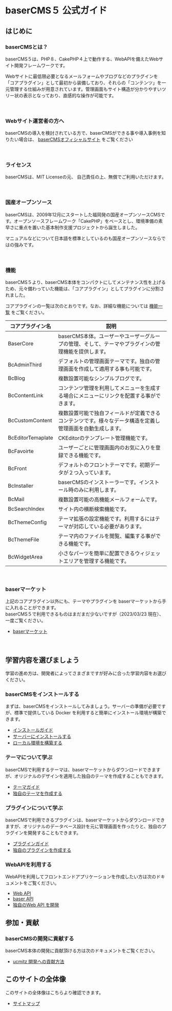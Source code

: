 # baserCMS５ 公式ガイド

## はじめに
<div class="topics">
<h3>baserCMSとは？</h3>
<p>baserCMS５は、PHP８、CakePHP４上で動作する、WebAPIを備えたWebサイト開発フレームワークです。</p>

<p>Webサイトに最低限必要となるメールフォームやブログなどのプラグインを「コアプラグイン」として最初から装備しており、それらの「コンテンツ」を一元管理する仕組みが用意されています。管理画面もサイト構造が分かりやすいツリー状の表示となっており、直感的な操作が可能です。</p>
</div>

　
### Webサイト運営者の方へ

baserCMSの導入を検討されている方で、baserCMSができる事や導入事例を知りたい場合は、
[baserCMSオフィシャルサイト](https://basercms.net) をご覧ください

　
### ライセンス
baserCMSは、MIT Licenseの元、 自己責任の上、無償でご利用いただけます。

　
### 国産オープンソース
baserCMSは、2009年12月にスタートした福岡発の国産オープンソースCMSです。オープンソースフレームワーク「CakePHP」をベースとし、環境準備の素早さに重点を置いた基本制作支援プロジェクトから誕生しました。

マニュアルなどについて日本語を標準としているのも国産オープンソースならではの強みです。

　
### 機能
baserCMS５より、baserCMS本体をコンパクトにしてメンテナンス性を上げるため、元々備わっていた機能は、「コアプラグイン」としてプラグインに分割されました。

コアプラグインの一覧は次のとおりです。なお、詳細な機能については [機能一覧](functions.md) をご覧ください。

| コアプラグイン名          |  説明  |
|-------------------| ---- |
| BaserCore         |  baserCMS本体。ユーザーやユーザーグループの管理、そして、テーマやプラグインの管理機能を提供します。  |
| BcAdminThird      | デフォルトの管理画面テーマです。独自の管理画面を作成して適用する事も可能です。 |
| BcBlog            | 複数設置可能なシンプルブログです。 |
| BcContentLink     | コンテンツ管理を利用してメニューを生成する場合にメニューにリンクを配置する事ができます。 |
| BcCustomContent   | 複数設置可能で独自フィールドが定義できるコンテンツです。様々なデータ構造を定義し管理画面を自動生成します。 |
| BcEditorTemaplate | CKEditorのテンプレート管理機能です。 |
| BcFavoirte        | ユーザーごとに管理画面内のお気に入りを登録できる機能です。 |
| BcFront           | デフォルトのフロントテーマです。初期データが２つ入っています。|
| BcInstaller       | baserCMSのインストーラーです。インストール時のみに利用します。 |
| BcMail            | 複数設置可能の高機能メールフォームです。 | 
| BcSearchIndex     | サイト内の横断検索機能です。 |
| BcThemeConfig     | テーマ拡張の設定機能です。利用するにはテーマが対応している必要があります。 |
| BcThemeFile       | テーマ内のファイルを閲覧、編集する事ができる機能です。 |
| BcWidgetArea      | 小さなパーツを簡単に配置できるウィジェットエリアを管理する機能です。 |

　
### baserマーケット
上記のコアプラグイン以外にも、テーマやプラグインを baserマーケットから手に入れることができます。  
baserCMS５で利用できるものはまだまだ少ないですが（2023/03/23 現在）、一度ご覧ください。

- [baserマーケット](market)

　
## 学習内容を選びましょう
学習の進め方は、開発者によってさまざまですが好みに合った学習内容をお選びください。

### baserCMSをインストールする
まずは、baserCMSをインストールしてみましょう。サーバーの準備が必要ですが、標準で提供している Docker を利用すると簡単にインストール環境が構築できます。
- [インストールガイド](introduce/index)
- [サーバーにインストールする](introduce/install)
- [ローカル環境を構築する](introduce/build_local_env.md)

### テーマについて学ぶ
baserCMSで利用するテーマは、baserマーケットからダウンロードできますが、オリジナルのデザインを適用した独自のテーマを作成することもできます。
- [テーマガイド](theme/index)
- [独自のテーマを作成する](theme/development/index)

### プラグインについて学ぶ
baserCMSで利用できるプラグインは、baserマーケットからダウンロードできますが、オリジナルのデータベース設計を元に管理画面を作ったりと、独自のプラグインを開発することもできます。
- [プラグインガイド](plugin/index)
- [独自のプラグインを作成する](plugin/development/index)

### WebAPIを利用する
WebAPIを利用してフロントエンドアプリケーションを作成したい方は次のドキュメントをご覧ください。  
- [Web API](web_api/index)
- [baser API](web_api/baser_api/index)
- [独自のWeb API を開発](web_api/develop_api)

## 参加・貢献
### baserCMSの開発に貢献する
baserCMS本体の開発に貢献頂ける方は次のドキュメントをご覧ください。  
- [ucmitz 開発への貢献方法](./ucmitz/index)


## このサイトの全体像
このサイトの全体像はこちらより確認できます。

- [サイトマップ](sitemap)



　
